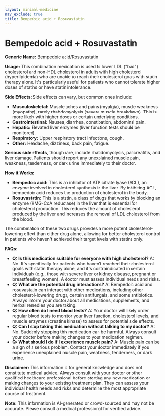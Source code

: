 ```yaml
---
layout: minimal-medicine
nav_exclude: true
title: Bempedoic acid + Rosuvastatin
---
```


# Bempedoic acid + Rosuvastatin

**Generic Name:** Bempedoic acid/Rosuvastatin

**Usage:**  This combination medication is used to lower LDL ("bad") cholesterol and non-HDL cholesterol in adults with high cholesterol (hyperlipidemia) who are unable to reach their cholesterol goals with statin therapy alone.  It's particularly useful for patients who cannot tolerate higher doses of statins or have statin intolerance.

**Side Effects:**  Side effects can vary, but common ones include:

* **Musculoskeletal:** Muscle aches and pains (myalgia), muscle weakness (myopathy), rarely rhabdomyolysis (severe muscle breakdown).  This is more likely with higher doses or certain underlying conditions.
* **Gastrointestinal:** Nausea, diarrhea, constipation, abdominal pain.
* **Hepatic:** Elevated liver enzymes (liver function tests should be monitored).
* **Respiratory:** Upper respiratory tract infections, cough.
* **Other:** Headache, dizziness, back pain, fatigue.

**Serious side effects**, though rare, include rhabdomyolysis, pancreatitis, and liver damage.  Patients should report any unexplained muscle pain, weakness, tenderness, or dark urine immediately to their doctor.

**How it Works:**

* **Bempedoic acid:** This is an inhibitor of ATP citrate lyase (ACL), an enzyme involved in cholesterol synthesis in the liver. By inhibiting ACL, bempedoic acid reduces the production of cholesterol in the body.
* **Rosuvastatin:** This is a statin, a class of drugs that works by blocking an enzyme (HMG-CoA reductase) in the liver that is essential for cholesterol production. This reduces the amount of cholesterol produced by the liver and increases the removal of LDL cholesterol from the blood.

The combination of these two drugs provides a more potent cholesterol-lowering effect than either drug alone, allowing for better cholesterol control in patients who haven't achieved their target levels with statins only.


**FAQs:**

* **Q: Is this medication suitable for everyone with high cholesterol?** A: No.  It's specifically for patients who haven't reached their cholesterol goals with statin therapy alone, and it's contraindicated in certain individuals (e.g., those with severe liver or kidney disease, pregnant or breastfeeding women).  A doctor must assess individual needs and risks.
* **Q: What are the potential drug interactions?** A:  Bempedoic acid and rosuvastatin can interact with other medications, including other cholesterol-lowering drugs, certain antifungals, and some antibiotics.  Always inform your doctor about all medications, supplements, and herbal remedies you are taking.
* **Q: How often do I need blood tests?** A: Your doctor will likely order regular blood tests to monitor your liver function, cholesterol levels, and muscle enzymes (creatine kinase) to assess for potential side effects.
* **Q: Can I stop taking this medication without talking to my doctor?** A: No.  Suddenly stopping this medication can be harmful.  Always consult your doctor before making changes to your medication regimen.
* **Q:  What should I do if I experience muscle pain?** A: Muscle pain can be a sign of a serious problem.  Contact your doctor immediately if you experience unexplained muscle pain, weakness, tenderness, or dark urine.


**Disclaimer:** This information is for general knowledge and does not constitute medical advice.  Always consult with your doctor or other qualified healthcare professional before starting any new medication or making changes to your existing treatment plan.  They can assess your individual health needs and risks and determine the most appropriate course of treatment.


**Note:** This information is AI-generated or crowd-sourced and may not be accurate. Please consult a medical professional for verified advice.